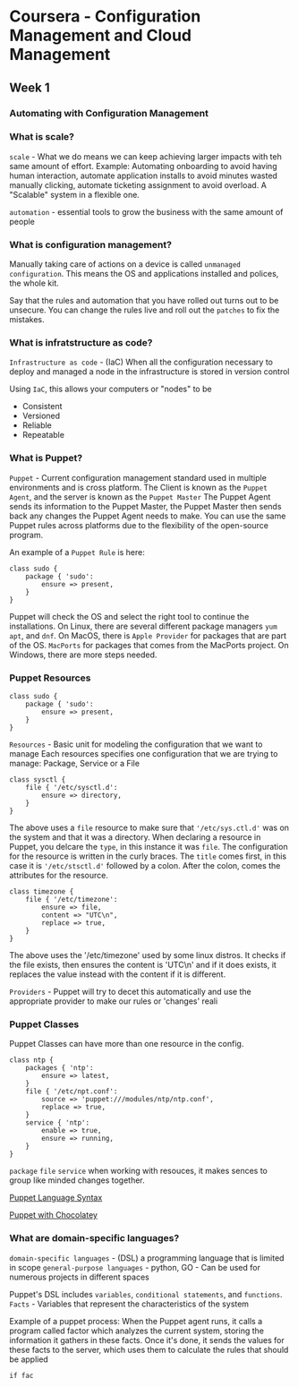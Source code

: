 # Coursera - Configuration Management and Cloud Management
## Week 1

### Automating with Configuration Management

### What is scale?

`scale` - What we do means we can keep achieving larger impacts with teh same amount of effort.
Example: Automating onboarding to avoid having human interaction, automate application installs to avoid minutes wasted manually clicking, automate ticketing assignment to avoid overload.
A "Scalable" system in a flexible one.

`automation` - essential tools to grow the business with the same amount of people

### What is configuration management?

Manually taking care of actions on a device is called `unmanaged configuration`. This means the OS and applications installed and polices, the whole kit.

Say that the rules and automation that you have rolled out turns out to be unsecure. You can change the rules live and roll out the `patches` to fix the mistakes.

### What is infratstructure as code?

`Infrastructure as code` - (IaC) When all the configuration necessary to deploy and managed a node in the infrastructure is stored in version control

Using `IaC`, this allows your computers or "nodes" to be 
 - Consistent
 - Versioned
 - Reliable
 - Repeatable

### What is Puppet?

`Puppet` - Current configuration management standard used in multiple environments and is cross platform.
The Client is known as the `Puppet Agent`, and the server is known as the `Puppet Master`
The Puppet Agent sends its information to the Puppet Master, the Puppet Master then sends back any changes the Puppet Agent needs to make.
You can use the same Puppet rules across platforms due to the flexibility of the open-source program.

An example of a `Puppet Rule` is here:
```Puppet
class sudo {
	package { 'sudo':
		ensure => present,
	}
}
```

Puppet will check the OS and select the right tool to continue the installations.
On Linux, there are several different package managers `yum` `apt`, and `dnf`.
On MacOS, there is `Apple Provider` for packages that are part of the OS. `MacPorts` for packages that comes from the MacPorts project.
On Windows, there are more steps needed.

### Puppet Resources

```Puppet
class sudo {
	package { 'sudo':
		ensure => present,
	}
}
```
`Resources` - Basic unit for modeling the configuration that we want to manage
Each resources specifies one configuration that we are trying to manage: Package, Service or a File

```Puppet
class sysctl {
	file { '/etc/sysctl.d':
		ensure => directory,
	}
}
```
The above uses a `file` resource to make sure that `'/etc/sys.ctl.d'` was on the system and that it was a directory.
When declaring a resource in Puppet, you delcare the `type`, in this instance it was `file`. The configuration for the resource is written in the curly braces. The `title` comes first, in this case it is `'/etc/stsctl.d'` followed by a colon. After the colon, comes the attributes for the resource.

```Puppet
class timezone {
	file { '/etc/timezone':
		ensure => file,
		content => "UTC\n",
		replace => true,
	}
}
```
The above uses the '/etc/timezone' used by some linux distros.
It checks if the file exists, then ensures the content is 'UTC\n' and if it does exists, it replaces the value instead with the content if it is different.

`Providers` - Puppet will try to decet this automatically and use the appropriate provider to make our rules or 'changes' reali

### Puppet Classes

Puppet Classes can have more than one resource in the config.
```Puppet
class ntp {
	packages { 'ntp':
		ensure => latest,
	}
	file { '/etc/npt.conf':
		source => 'puppet:///modules/ntp/ntp.conf',
		replace => true,
	}
	service { 'ntp':
		enable => true,
		ensure => running,
	}
}
```
`package`
`file`
`service`
when working with resouces, it makes sences to group like minded changes together.

[Puppet Language Syntax](https://puppet.com/docs/puppet/latest/lang_resources.html)

[Puppet with Chocolatey](https://puppet.com/blog/deploy-packages-across-your-windows-estate-with-bolt-and-chocolatey/)


### What are domain-specific languages?

`domain-specific languages` - (DSL) a programming language that is limited in scope
`general-purpose languages` - python, GO - Can be used for numerous projects in different spaces

Puppet's DSL includes `variables`, `conditional statements`, and `functions`.
`Facts` - Variables that represent the characteristics of the system

Example of a puppet process: 
When the Puppet agent runs, it calls a program called factor which analyzes the current system, storing the information it gathers in these facts. Once it's done, it sends the values for these facts to the server, which uses them to calculate the rules that should be applied

```Puppet
if fac
```